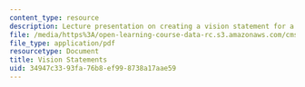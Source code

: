 ```yaml
---
content_type: resource
description: Lecture presentation on creating a vision statement for a game project.
file: /media/https%3A/open-learning-course-data-rc.s3.amazonaws.com/cms-611j-creating-video-games-fall-2014/34947c3393fa76b8ef998738a17aae59_MITCMS_611JF14_Vision_State.pdf
file_type: application/pdf
resourcetype: Document
title: Vision Statements
uid: 34947c33-93fa-76b8-ef99-8738a17aae59
---
```

